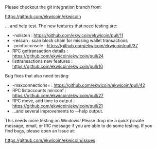 Please checkout the git integration branch from:

https://github.com/ekwicoin/ekwicoin

... and help test.  The new features that need testing are:

* -nolisten : https://github.com/ekwicoin/ekwicoin/pull/11
* -rescan : scan block chain for missing wallet transactions
* -printtoconsole : https://github.com/ekwicoin/ekwicoin/pull/37
* RPC gettransaction details : https://github.com/ekwicoin/ekwicoin/pull/24
* listtransactions new features : https://github.com/ekwicoin/ekwicoin/pull/10

Bug fixes that also need testing:

* -maxconnections= : https://github.com/ekwicoin/ekwicoin/pull/42
* RPC listaccounts minconf : https://github.com/ekwicoin/ekwicoin/pull/27
* RPC move, add time to output : https://github.com/ekwicoin/ekwicoin/pull/21
* ...and several improvements to --help output.

This needs more testing on Windows!  Please drop me a quick private message, email, or IRC message if you are able to do some testing.  If you find bugs, please open an issue at:

https://github.com/ekwicoin/ekwicoin/issues
